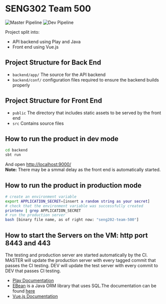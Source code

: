 # SENG302 Team 500

![Master Pipeline](https://eng-git.canterbury.ac.nz/seng302-2019/team-500/badges/master/pipeline.svg?style=flat)
![Dev Pipeline](https://eng-git.canterbury.ac.nz/seng302-2019/team-500/badges/dev/pipeline.svg?style=flat)

Project split into:
- API backend using Play and Java
- Front end using Vue.js

## Project Structure for Back End
* `backend/app/` The source for the API backend
* `backend/conf/` configuration files required to ensure the backend builds properly

## Project Structure for Front End
* `public` The directory that includes static assets to be served by the front end
* `src` Contains source files

## How to run the product in dev mode
```bash
cd backend
sbt run
```
And open <http://localhost:9000/>  
**Note:** There may be a smmal delay as the front end is automatically started.

## How to run the product in production mode
```bash
# create an environment variable
export APPLICATION_SECRET=[insert a random string as your secret]
# check that the environment variable was successfully created
printenv | grep APPLICATION_SECRET
# run the production server
bash [binary file name, as of right now: "seng202-team-500"]
```

## How to start the Servers on the VM: http port 8443 and 443
 The testing and production server are started automatically by the CI.
 MASTER will update the production server with every tagged commit that passes the CI testing.
 DEV will update the test server with every commit to DEV that passes CI testing.
* [Play Documentation](https://playframework.com/documentation/latest/Home)
* [EBean](https://www.playframework.com/documentation/latest/JavaEbean) is a Java ORM library that uses SQL.The documentation can be found [here](https://ebean-orm.github.io/)
* [Vue.js Documentation](https://vuejs.org/v2/guide/)

